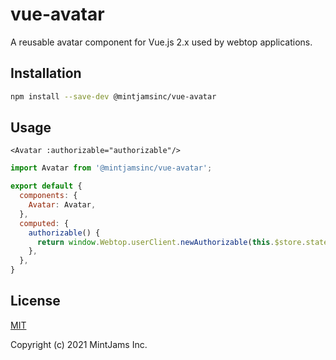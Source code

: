# vue-avatar
A reusable avatar component for Vue.js 2.x used by webtop applications.

## Installation

```sh
npm install --save-dev @mintjamsinc/vue-avatar
```

## Usage

```vue
<Avatar :authorizable="authorizable"/>
```

```js
import Avatar from '@mintjamsinc/vue-avatar';

export default {
  components: {
    Avatar: Avatar,
  },
  computed: {
    authorizable() {
      return window.Webtop.userClient.newAuthorizable(this.$store.state.user);
    },
  },
}
```

## License

[MIT](https://opensource.org/licenses/MIT)

Copyright (c) 2021 MintJams Inc.